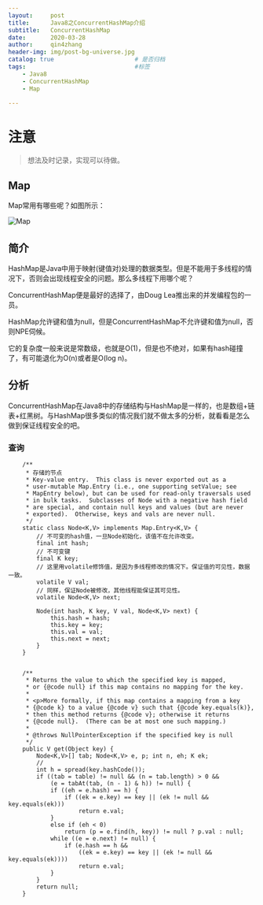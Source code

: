 ```yaml
---
layout:     post
title:      Java8之ConcurrentHashMap介绍
subtitle:   ConcurrentHashMap
date:       2020-03-28
author:     qin4zhang
header-img: img/post-bg-universe.jpg 
catalog: true 						# 是否归档
tags:								#标签
    - Java8
    - ConcurrentHashMap
    - Map

---
```

# 注意
> 想法及时记录，实现可以待做。

## Map

Map常用有哪些呢？如图所示：

![Map]({{site.url}}/img/java/Java8-Map-Diagram.png)

## 简介
HashMap是Java中用于映射(键值对)处理的数据类型。但是不能用于多线程的情况下，否则会出现线程安全的问题。那么多线程下用哪个呢？

ConcurrentHashMap便是最好的选择了，由Doug Lea推出来的并发编程包的一员。

HashMap允许键和值为null，但是ConcurrentHashMap不允许键和值为null，否则NPE伺候。

它的复杂度一般来说是常数级，也就是O(1)，但是也不绝对，如果有hash碰撞了，有可能退化为O(n)或者是O(log n)。

## 分析
ConcurrentHashMap在Java8中的存储结构与HashMap是一样的，也是数组+链表+红黑树。与HashMap很多类似的情况我们就不做太多的分析，就看看是怎么做到保证线程安全的吧。

### 查询

```
    /**
     * 存储的节点
     * Key-value entry.  This class is never exported out as a
     * user-mutable Map.Entry (i.e., one supporting setValue; see
     * MapEntry below), but can be used for read-only traversals used
     * in bulk tasks.  Subclasses of Node with a negative hash field
     * are special, and contain null keys and values (but are never
     * exported).  Otherwise, keys and vals are never null.
     */
    static class Node<K,V> implements Map.Entry<K,V> {
        // 不可变的hash值，一旦Node初始化，该值不在允许改变。
        final int hash;
        // 不可变键
        final K key;
        // 这里用volatile修饰值，是因为多线程修改的情况下。保证值的可见性，数据一致。
        volatile V val;
        // 同样，保证Node被修改，其他线程能保证其可见性。
        volatile Node<K,V> next;

        Node(int hash, K key, V val, Node<K,V> next) {
            this.hash = hash;
            this.key = key;
            this.val = val;
            this.next = next;
        }
    }


    /**
     * Returns the value to which the specified key is mapped,
     * or {@code null} if this map contains no mapping for the key.
     *
     * <p>More formally, if this map contains a mapping from a key
     * {@code k} to a value {@code v} such that {@code key.equals(k)},
     * then this method returns {@code v}; otherwise it returns
     * {@code null}.  (There can be at most one such mapping.)
     *
     * @throws NullPointerException if the specified key is null
     */
    public V get(Object key) {
        Node<K,V>[] tab; Node<K,V> e, p; int n, eh; K ek;
        // 
        int h = spread(key.hashCode());
        if ((tab = table) != null && (n = tab.length) > 0 &&
            (e = tabAt(tab, (n - 1) & h)) != null) {
            if ((eh = e.hash) == h) {
                if ((ek = e.key) == key || (ek != null && key.equals(ek)))
                    return e.val;
            }
            else if (eh < 0)
                return (p = e.find(h, key)) != null ? p.val : null;
            while ((e = e.next) != null) {
                if (e.hash == h &&
                    ((ek = e.key) == key || (ek != null && key.equals(ek))))
                    return e.val;
            }
        }
        return null;
    }

```








